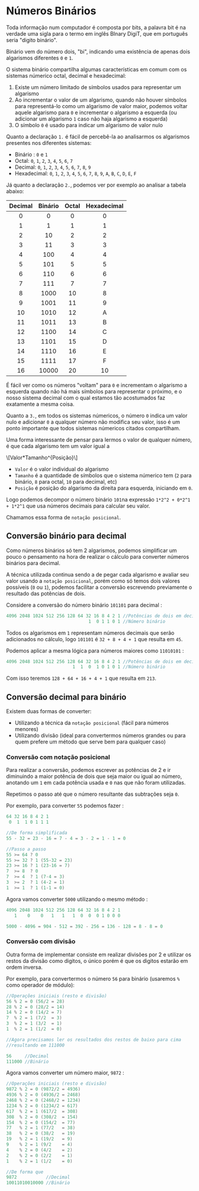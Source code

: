# Números Binários
Toda informação num computador é composta por bits, a palavra bit é na verdade uma sigla para o termo em inglês BInary DigiT, que em português seria "digito binário".

Binário vem do número dois, "bi", indicando uma existência de apenas dois algarismos diferentes `0` e `1`.

O sistema binário compartilha algumas características em comum com os sistemas númerico octal, decimal e hexadecimal:

1. Existe um número limitado de símbolos usados para representar um algarismo
2. Ao incrementar o valor de um algarismo, quando não houver símbolos para representá-lo como um algarismo de valor maior, podemos voltar aquele algarismo para `0` e incrementar o algarismo a esquerda (ou adicionar um algarismo `1` caso não haja algarismo a esquerda)
3. O símbolo `0` é usado para indicar um algarismo de valor nulo

Quanto a declaração `1.` é fácil de percebê-la ao analisarmos os algarismos presentes nos diferentes sistemas: 
- Binário : `0` e `1`
- Octal: `0`, `1`, `2`, `3`, `4`, `5`, `6`, `7`
- Decimal: `0`, `1`, `2`, `3`, `4`, `5`, `6`, `7`, `8`, `9`
- Hexadecimal: `0`, `1`, `2`, `3`, `4`, `5`, `6`, `7`, `8`, `9`, `A`, `B`, `C`, `D`, `E`, `F`

Já quanto a declaração `2.`, podemos ver por exemplo ao analisar a tabela abaixo:

| Decimal | Binário  | Octal  | Hexadecimal  |
| :-----: | :------: | :----: | :----------: |
| 0       | 0        | 0      | 0            |
| 1       | 1        | 1      | 1            |
| 2       | 10       | 2      | 2            |
| 3       | 11       | 3      | 3            |
| 4       | 100      | 4      | 4            |
| 5       | 101      | 5      | 5            |
| 6       | 110      | 6      | 6            |
| 7       | 111      | 7      | 7            |
| 8       | 1000     | 10     | 8            |
| 9       | 1001     | 11     | 9            |
| 10      | 1010     | 12     | A            |
| 11      | 1011     | 13     | B            |
| 12      | 1100     | 14     | C            |
| 13      | 1101     | 15     | D            |
| 14      | 1110     | 16     | E            |
| 15      | 1111     | 17     | F            |
| 16      | 10000    | 20     | 10           |

É fácil ver como os números "voltam" para `0` e incrementam o algarismo a esquerda quando não há mais símbolos para representar o próximo, e o nosso sistema decimal com o qual estamos tão acostumados faz exatamente a mesma coisa.

Quanto a `3.`, em todos os sistemas númericos, o número `0` indica um valor nulo e adicionar `0` a qualquer número não modifica seu valor, isso é um ponto importante que todos sistemas númericos citados compartilham.

Uma forma interessante de pensar para lermos o valor de qualquer número, é que cada algarismo tem um valor igual a 
    
\\[Valor*Tamanho^{Posição}\\]

- `Valor` é o valor individual do algarismo
- `Tamanho` é a quantidade de símbolos que o sistema númerico tem (`2` para binário, `8` para octal, `10` para decimal, etc)
- `Posição` é posição do algarismo da direita para esquerda, iniciando em `0`.

Logo podemos decompor o número binário `101`na expressão `1*2^2 + 0*2^1 + 1*2^1` que usa números decimais para calcular seu valor.

Chamamos essa forma de `notação posicional`.

## Conversão binário para decimal
Como números binários só tem 2 algarismos, podemos simplificar um pouco o pensamento na hora de realizar o cálculo para converter números binários para decimal.

A técnica utilizada continua sendo a de pegar cada algarismo e avaliar seu valor usando a `notação posicional`, porém como só temos dois valores possíveis (`0` ou `1`), podemos facilitar a conversão escrevendo previamente o resultado das potências de dois.

Considere a conversão do número binário `101101` para decimal :  
```c
4096 2048 1024 512 256 128 64 32 16 8 4 2 1 //Potências de dois em decimal
                               1  0 1 1 0 1 //Número binário
```

Todos os algarismos em `1` representam números decimais que serão adicionados no cálculo, logo `101101` é `32 + 8 + 4 + 1` que resulta em `45`.

Podemos aplicar a mesma lógica para números maiores como `11010101` : 
```c
4096 2048 1024 512 256 128 64 32 16 8 4 2 1 //Potências de dois em decimal
                         1  1  0  1 0 1 0 1 //Número binário
```
Com isso teremos `128 + 64 + 16 + 4 + 1` que resulta em `213`.


## Conversão decimal para binário
Existem duas formas de converter:
- Utilizando a técnica da `notação posicional` (fácil para números menores)
- Utilizando divisão (ideal para convertermos números grandes ou para quem prefere um método que serve bem para qualquer caso)

### Conversão com notação posicional
Para realizar a conversão, podemos escrever as potências de 2 e ir diminuindo a maior potência de dois que seja maior ou igual ao número, anotando um `1` em cada potência usada e `0` nas que não foram utilizadas.

Repetimos o passo até que o número resultante das subtrações seja `0`.

Por exemplo, para converter `55` podemos fazer : 
```c
64 32 16 8 4 2 1
 0  1  1 0 1 1 1

//De forma simplificada
55 - 32 = 23 - 16 = 7 - 4 = 3 - 2 = 1 - 1 = 0

//Passo a passo
55 >= 64 ? 0
55 >= 32 ? 1 (55-32 = 23)
23 >= 16 ? 1 (23-16 = 7)
7  >= 8  ? 0
7  >= 4  ? 1 (7-4 = 3)
3  >= 2  ? 1 (4-2 = 1)
1  >= 1  ? 1 (1-1 = 0)
```

Agora vamos converter `5000` utilizando o mesmo método : 
```c 
4096 2048 1024 512 256 128 64 32 16 8 4 2 1
   1    0    0   1   1   1  0  0  0 1 0 0 0

5000 - 4096 = 904 - 512 = 392 - 256 = 136 - 128 = 8 - 8 = 0
```

### Conversão com divisão
Outra forma de implementar consiste em realizar divisões por 2 e utilizar os restos da divisão como digitos, o único porém é que os digitos estarão em ordem inversa.

Por exemplo, para convertermos o número `56` para binário (usaremos `%` como operador de módulo): 
```c
//Operações iniciais (resto e divisão)
56 % 2 = 0 (56/2 = 28)
28 % 2 = 0 (28/2 = 14)
14 % 2 = 0 (14/2 = 7)
7  % 2 = 1 (7/2  = 3)
3  % 2 = 1 (3/2  = 1)
1  % 2 = 1 (1/2  = 0)

//Agora precisamos ler os resultados dos restos de baixo para cima
//resultando em 111000

56     //Decimal
111000 //Binário
```

Agora vamos converter um número maior, `9872` : 
```c
//Operações iniciais (resto e divisão)
9872 % 2 = 0 (9872/2 = 4936)
4936 % 2 = 0 (4936/2 = 2468)
2468 % 2 = 0 (2468/2 = 1234)
1234 % 2 = 0 (1234/2 = 617)
617  % 2 = 1 (617/2  = 308)
308  % 2 = 0 (308/2  = 154)
154  % 2 = 0 (154/2  = 77)
77   % 2 = 1 (77/2   = 38)
38   % 2 = 0 (38/2   = 19)
19   % 2 = 1 (19/2   = 9)
9    % 2 = 1 (9/2    = 4)
4    % 2 = 0 (4/2    = 2)
2    % 2 = 0 (2/2    = 1)
1    % 2 = 1 (1/2    = 0)

//De forma que 
9872           //Decimal
10011010010000 //Binário
```